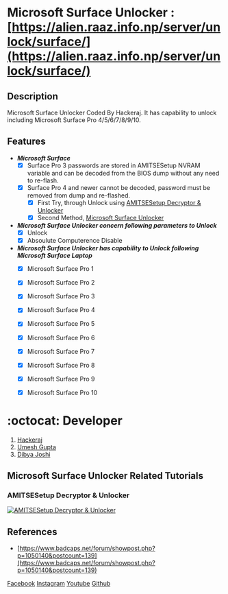 # Microsoft Surface Unlocker : [https://alien.raaz.info.np/server/unlock/surface/](https://alien.raaz.info.np/server/unlock/surface/)
 
## Description
Microsoft Surface Unlocker Coded By Hackeraj. It has capability to unlock including Microsoft Surface Pro 4/5/6/7/8/9/10.

## Features
- ***Microsoft Surface***
  * [x] Surface Pro 3 passwords are stored in AMITSESetup NVRAM variable and can be decoded from the BIOS dump without any need to re-flash.
  * [x] Surface Pro 4 and newer cannot be decoded, password must be removed from dump and re-flashed.
    * [x] First Try, through Unlock using [AMITSESetup Decryptor & Unlocker](https://alien.raaz.info.np/server/unlock/AMITSESetup/)
    * [x] Second Method, [Microsoft Surface Unlocker](https://alien.raaz.info.np/server/unlock/surface/)
- ***Microsoft Surface Unlocker concern following parameters to Unlock***
  * [x] Unlock
  * [x] Absoulute Computerence Disable
- ***Microsoft Surface Unlocker has capability to Unlock following Microsoft Surface Laptop***
  * [x] Microsoft Surface Pro 1
  * [x] Microsoft Surface Pro 2
  * [x] Microsoft Surface Pro 3
  * [x] Microsoft Surface Pro 4
  * [x] Microsoft Surface Pro 5
  * [x] Microsoft Surface Pro 6
  * [x] Microsoft Surface Pro 7
  * [x] Microsoft Surface Pro 8
  * [x] Microsoft Surface Pro 9
  * [x] Microsoft Surface Pro 10
 

# :octocat: Developer
1. [Hackeraj](https://www.facebook.com/HackerajOfficial/)
2. [Umesh Gupta](https://www.facebook.com/umeshkumarguptanp)
3. [Dibya Joshi](https://www.facebook.com/dibya.joshi.99)

## Microsoft Surface Unlocker Related Tutorials
### AMITSESetup Decryptor & Unlocker
  [![AMITSESetup Decryptor & Unlocker](https://img.youtube.com/vi/foQpgeDwkiU/0.jpg)](https://www.youtube.com/watch?v=foQpgeDwkiU&ab_channel=Hackeraj)

## References
- [https://www.badcaps.net/forum/showpost.php?p=1050140&postcount=139](https://www.badcaps.net/forum/showpost.php?p=1050140&postcount=139)

[Facebook](https://www.facebook.com/HackerajOfficial/)
[Instagram](https://www.instagram.com/hackeraj/)
[Youtube](https://www.youtube.com/Hackeraj/)
[Github](https://www.github.com/HackerajOfficial/)
